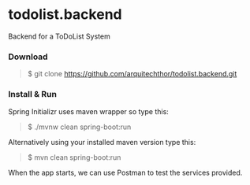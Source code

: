 # todolist.backend
Backend for a ToDoList System

### Download
> $ git clone https://github.com/arquitechthor/todolist.backend.git

### Install & Run
Spring Initializr uses maven wrapper so type this:
> $ ./mvnw clean spring-boot:run

Alternatively using your installed maven version type this:
> $ mvn clean spring-boot:run

When the app starts, we can use Postman to test the services provided.


